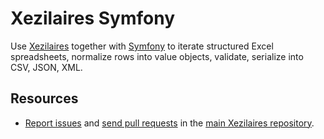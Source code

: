 # Xezilaires Symfony

Use [Xezilaires](https://github.com/sigwinhq/xezilaires)
together with [Symfony](https://symfony.com/)
to iterate structured Excel spreadsheets, normalize rows into value objects,
validate, serialize into CSV, JSON, XML.

## Resources

- [Report issues](https://github.com/sigwinhq/xezilaires-dev/issues)
  and [send pull requests](https://github.com/sigwinhq/xezilaires-dev/pulls)
  in the [main Xezilaires repository](https://github.com/sigwinhq/xezilaires-dev).
